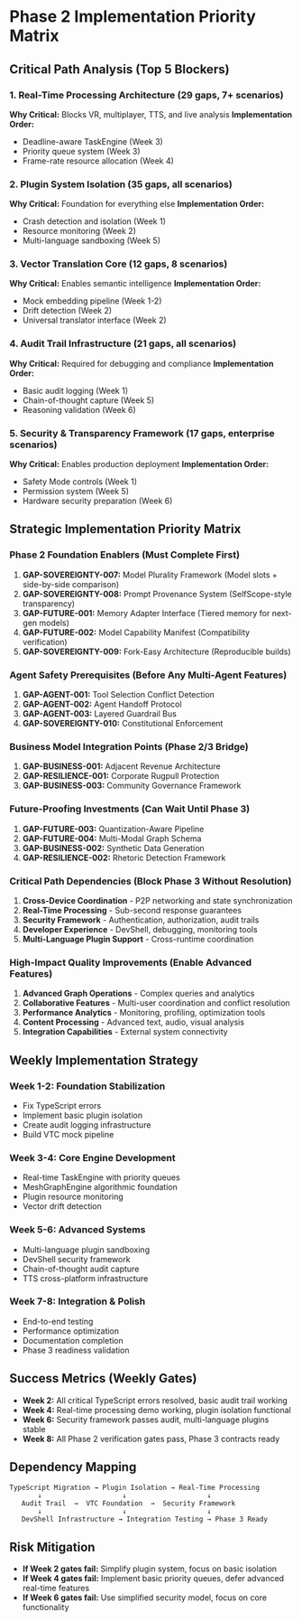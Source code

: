 # Phase 2 Implementation Priority Matrix

## Critical Path Analysis (Top 5 Blockers)

### 1. **Real-Time Processing Architecture** (29 gaps, 7+ scenarios)
**Why Critical:** Blocks VR, multiplayer, TTS, and live analysis
**Implementation Order:**
- Deadline-aware TaskEngine (Week 3)
- Priority queue system (Week 3)
- Frame-rate resource allocation (Week 4)

### 2. **Plugin System Isolation** (35 gaps, all scenarios)
**Why Critical:** Foundation for everything else
**Implementation Order:**
- Crash detection and isolation (Week 1)
- Resource monitoring (Week 2)
- Multi-language sandboxing (Week 5)

### 3. **Vector Translation Core** (12 gaps, 8 scenarios)
**Why Critical:** Enables semantic intelligence
**Implementation Order:**
- Mock embedding pipeline (Week 1-2)
- Drift detection (Week 2)
- Universal translator interface (Week 2)

### 4. **Audit Trail Infrastructure** (21 gaps, all scenarios)
**Why Critical:** Required for debugging and compliance
**Implementation Order:**
- Basic audit logging (Week 1)
- Chain-of-thought capture (Week 5)
- Reasoning validation (Week 6)

### 5. **Security & Transparency Framework** (17 gaps, enterprise scenarios)
**Why Critical:** Enables production deployment
**Implementation Order:**
- Safety Mode controls (Week 1)
- Permission system (Week 5)
- Hardware security preparation (Week 6)

## Strategic Implementation Priority Matrix

### Phase 2 Foundation Enablers (Must Complete First)
1. **GAP-SOVEREIGNTY-007:** Model Plurality Framework (Model slots + side-by-side comparison)
2. **GAP-SOVEREIGNTY-008:** Prompt Provenance System (SelfScope-style transparency)
3. **GAP-FUTURE-001:** Memory Adapter Interface (Tiered memory for next-gen models)
4. **GAP-FUTURE-002:** Model Capability Manifest (Compatibility verification)
5. **GAP-SOVEREIGNTY-009:** Fork-Easy Architecture (Reproducible builds)

### Agent Safety Prerequisites (Before Any Multi-Agent Features)
1. **GAP-AGENT-001:** Tool Selection Conflict Detection
2. **GAP-AGENT-002:** Agent Handoff Protocol
3. **GAP-AGENT-003:** Layered Guardrail Bus
4. **GAP-SOVEREIGNTY-010:** Constitutional Enforcement

### Business Model Integration Points (Phase 2/3 Bridge)
1. **GAP-BUSINESS-001:** Adjacent Revenue Architecture
2. **GAP-RESILIENCE-001:** Corporate Rugpull Protection
3. **GAP-BUSINESS-003:** Community Governance Framework

### Future-Proofing Investments (Can Wait Until Phase 3)
1. **GAP-FUTURE-003:** Quantization-Aware Pipeline
2. **GAP-FUTURE-004:** Multi-Modal Graph Schema
3. **GAP-BUSINESS-002:** Synthetic Data Generation
4. **GAP-RESILIENCE-002:** Rhetoric Detection Framework

### Critical Path Dependencies (Block Phase 3 Without Resolution)
1. **Cross-Device Coordination** - P2P networking and state synchronization
2. **Real-Time Processing** - Sub-second response guarantees
3. **Security Framework** - Authentication, authorization, audit trails
4. **Developer Experience** - DevShell, debugging, monitoring tools
5. **Multi-Language Plugin Support** - Cross-runtime coordination

### High-Impact Quality Improvements (Enable Advanced Features)
1. **Advanced Graph Operations** - Complex queries and analytics
2. **Collaborative Features** - Multi-user coordination and conflict resolution
3. **Performance Analytics** - Monitoring, profiling, optimization tools
4. **Content Processing** - Advanced text, audio, visual analysis
5. **Integration Capabilities** - External system connectivity

## Weekly Implementation Strategy

### Week 1-2: **Foundation Stabilization**
- Fix TypeScript errors
- Implement basic plugin isolation
- Create audit logging infrastructure
- Build VTC mock pipeline

### Week 3-4: **Core Engine Development**  
- Real-time TaskEngine with priority queues
- MeshGraphEngine algorithmic foundation
- Plugin resource monitoring
- Vector drift detection

### Week 5-6: **Advanced Systems**
- Multi-language plugin sandboxing
- DevShell security framework
- Chain-of-thought audit capture
- TTS cross-platform infrastructure

### Week 7-8: **Integration & Polish**
- End-to-end testing
- Performance optimization
- Documentation completion
- Phase 3 readiness validation

## Success Metrics (Weekly Gates)
- **Week 2:** All critical TypeScript errors resolved, basic audit trail working
- **Week 4:** Real-time processing demo working, plugin isolation functional
- **Week 6:** Security framework passes audit, multi-language plugins stable
- **Week 8:** All Phase 2 verification gates pass, Phase 3 contracts ready

## Dependency Mapping
```
TypeScript Migration → Plugin Isolation → Real-Time Processing
       ↓                    ↓                    ↓
   Audit Trail  →  VTC Foundation  →  Security Framework
       ↓                    ↓                    ↓
   DevShell Infrastructure → Integration Testing → Phase 3 Ready
```

## Risk Mitigation
- **If Week 2 gates fail:** Simplify plugin system, focus on basic isolation
- **If Week 4 gates fail:** Implement basic priority queues, defer advanced real-time features
- **If Week 6 gates fail:** Use simplified security model, focus on core functionality